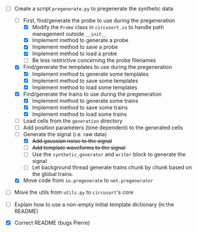 - [ ] Create a script `pregenerate.py` to pregenerate the synthetic data
  - [ ] First, find/generate the probe to use during the pregeneration
    - [x] Modify the `Probe` class in `circusort.io` to handle path
    management outside `__init__`
    - [x] Implement method to generate a probe
    - [x] Implement method to save a probe
    - [x] Implement method to load a probe
    - [ ] Be less restrictive concerning the probe filenames
  - [x] Find/generate the templates to use during the pregeneration
    - [x] Implement method to generate some templates
    - [x] Implement method to save some templates
    - [x] Implement method to load some templates
  - [x] Find/generate the trains to use during the pregeneration
    - [x] Implement method to generate some trains
    - [x] Implement method to save some trains
    - [x] Implement method to load some trains
  - [ ] Load cells from the `generation` directory
  - [ ] Add position parameters (time dependent) to the generated cells
  - [ ] Generate the signal (i.e. raw data)
    - [x] ~~Add gaussian noise to the signal~~
    - [ ] ~~Add template waveforms to the signal~~
    - [ ] Use the `synthetic_generator` and `writer` block to generate
    the signal
    - [ ] Let background thread generate trains chunk by chunk based on
    the global trains.
  - [x] Move code from `io.pregenerate` to `net.pregenerator`
- [ ] Move the utils from `utils.py` to `circusort`'s core
- [ ] Explain how to use a non-empty initial template dictionary (in the
README)
- [x] Correct README (bugs Pierre)
 